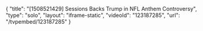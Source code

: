 {
    "title": "[1508521429] Sessions Backs Trump in NFL Anthem Controversy",
    "type": "solo",
    "layout": "iframe-static",
    "videoId": "123187285",
    "url": "\/tvpembed\/123187285"
}